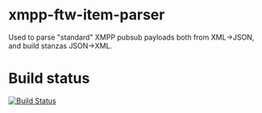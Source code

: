 xmpp-ftw-item-parser
====================

Used to parse "standard" XMPP pubsub payloads both from XML→JSON, and build stanzas JSON→XML.

# Build status

[![Build Status](https://secure.travis-ci.org/lloydwatkin/xmpp-ftw-item-parser.png)](http://travis-ci.org/lloydwatkin/xmpp-ftw-item-parser)

